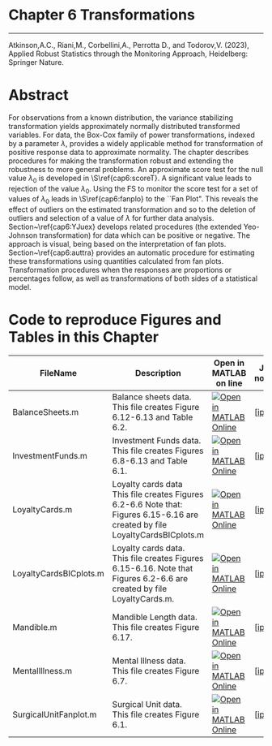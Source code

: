# Chapter 6 Transformations


---
Atkinson,A.C., Riani,M., Corbellini,A., Perrotta D., and Todorov,V. (2023), Applied Robust Statistics through the Monitoring Approach, Heidelberg: Springer Nature.

# Abstract
 For observations from a known distribution, the variance stabilizing transformation yields approximately normally distributed transformed variables. For data, the Box-Cox family of power transformations, indexed by a parameter $\lambda$, provides a widely applicable method for transformation of positive response data to approximate normality. The chapter describes procedures for making the transformation robust and extending the robustness to more general problems.
  An approximate score test for the null value  $\lambda_0$ is developed in \S\ref{cap6:scoreT}. A significant value leads to rejection of the value $\lambda_0$. Using the FS to monitor the score test for a set of values of $\lambda_0$ leads in \S\ref{cap6:fanplo} to the ``Fan Plot". This reveals the effect of outliers on the estimated transformation and so to the deletion of outliers and selection of a value of $\lambda$ for further data analysis. Section~\ref{cap6:YJuex} develops related procedures (the extended Yeo-Johnson transformation) for data which can be positive or negative.
The approach is visual, being based on the interpretation of fan plots. Section~\ref{cap6:auttra} provides an automatic procedure for estimating these transformations  using quantities calculated from fan plots.  Transformation procedures  when the responses are proportions or percentages follow, as well as transformations of both sides of a statistical model.

# Code to reproduce Figures and Tables in this Chapter





| FileName | Description | Open in MATLAB on line | Jupiter notebook |  |---|---|---|---|  |BalanceSheets.m|Balance sheets data.<br/> This file creates Figure 6.12-6.13 and Table 6.2.|[![Open in MATLAB Online](https://www.mathworks.com/images/responsive/global/open-in-matlab-online.svg)](https://matlab.mathworks.com/open/github/v1?repo=UniprJRC/FigMonitoringBook&file=/cap6/BalanceSheets.m)| [[ipynb](BalanceSheets.ipynb)]|InvestmentFunds.m|Investment Funds data.<br/> This file creates Figures 6.8-6.13 and Table 6.1.|[![Open in MATLAB Online](https://www.mathworks.com/images/responsive/global/open-in-matlab-online.svg)](https://matlab.mathworks.com/open/github/v1?repo=UniprJRC/FigMonitoringBook&file=/cap6/InvestmentFunds.m)| [[ipynb](InvestmentFunds.ipynb)]|LoyaltyCards.m|Loyalty cards data<br/> This file creates Figures 6.2-6.6 Note that: Figures 6.15-6.16 are created by file LoyaltyCardsBICplots.m|[![Open in MATLAB Online](https://www.mathworks.com/images/responsive/global/open-in-matlab-online.svg)](https://matlab.mathworks.com/open/github/v1?repo=UniprJRC/FigMonitoringBook&file=/cap6/LoyaltyCards.m)| [[ipynb](LoyaltyCards.ipynb)]|LoyaltyCardsBICplots.m|Loyalty cards data.<br/> This file creates Figures 6.15-6.16. Note that Figures 6.2-6.6 are created by file LoyaltyCards.m.|[![Open in MATLAB Online](https://www.mathworks.com/images/responsive/global/open-in-matlab-online.svg)](https://matlab.mathworks.com/open/github/v1?repo=UniprJRC/FigMonitoringBook&file=/cap6/LoyaltyCardsBICplots.m)| [[ipynb](LoyaltyCardsBICplots.ipynb)]|Mandible.m|Mandible Length data.<br/> This file creates Figure 6.17.|[![Open in MATLAB Online](https://www.mathworks.com/images/responsive/global/open-in-matlab-online.svg)](https://matlab.mathworks.com/open/github/v1?repo=UniprJRC/FigMonitoringBook&file=/cap6/Mandible.m)| [[ipynb](Mandible.ipynb)]|MentalIllness.m|Mental Illness data.<br/> This file creates Figure 6.7.|[![Open in MATLAB Online](https://www.mathworks.com/images/responsive/global/open-in-matlab-online.svg)](https://matlab.mathworks.com/open/github/v1?repo=UniprJRC/FigMonitoringBook&file=/cap6/MentalIllness.m)| [[ipynb](MentalIllness.ipynb)]|SurgicalUnitFanplot.m|Surgical Unit data.<br/> This file creates Figure 6.1.|[![Open in MATLAB Online](https://www.mathworks.com/images/responsive/global/open-in-matlab-online.svg)](https://matlab.mathworks.com/open/github/v1?repo=UniprJRC/FigMonitoringBook&file=/cap6/SurgicalUnitFanplot.m)| [[ipynb](SurgicalUnitFanplot.ipynb)]